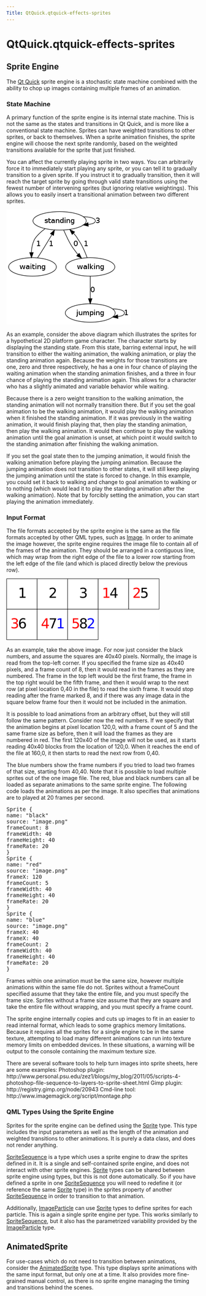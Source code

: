 ```yaml
---
Title: QtQuick.qtquick-effects-sprites
---
```


# QtQuick.qtquick-effects-sprites

<span class="subtitle"></span>
<!-- $$$qtquick-effects-sprites.html-description -->
<h2 id="sprite-engine">Sprite Engine</h2>
<p>The <a href="QtQuick.qtquick-index.md">Qt Quick</a> sprite engine is a stochastic state machine combined with the ability to chop up images containing multiple frames of an animation.</p>
<h3 >State Machine</h3>
<p>A primary function of the sprite engine is its internal state machine. This is not the same as the states and transitions in Qt Quick, and is more like a conventional state machine. Sprites can have weighted transitions to other sprites, or back to themselves. When a sprite animation finishes, the sprite engine will choose the next sprite randomly, based on the weighted transitions available for the sprite that just finished.</p>
<p>You can affect the currently playing sprite in two ways. You can arbitrarily force it to immediately start playing any sprite, or you can tell it to gradually transition to a given sprite. If you instruct it to gradually transition, then it will reach the target sprite by going through valid state transitions using the fewest number of intervening sprites (but ignoring relative weightings). This allows you to easily insert a transitional animation between two different sprites.</p>
<p class="centerAlign"><img src="../../../media/spriteenginegraph.png" alt="" /></p><p>As an example, consider the above diagram which illustrates the sprites for a hypothetical 2D platform game character. The character starts by displaying the standing state. From this state, barring external input, he will transition to either the waiting animation, the walking animation, or play the standing animation again. Because the weights for those transitions are one, zero and three respectively, he has a one in four chance of playing the waiting animation when the standing animation finishes, and a three in four chance of playing the standing animation again. This allows for a character who has a slightly animated and variable behavior while waiting.</p>
<p>Because there is a zero weight transition to the walking animation, the standing animation will not normally transition there. But if you set the goal animation to be the walking animation, it would play the walking animation when it finished the standing animation. If it was previously in the waiting animation, it would finish playing that, then play the standing animation, then play the walking animation. It would then continue to play the walking animation until the goal animation is unset, at which point it would switch to the standing animation after finishing the walking animation.</p>
<p>If you set the goal state then to the jumping animation, it would finish the walking animation before playing the jumping animation. Because the jumping animation does not transition to other states, it will still keep playing the jumping animation until the state is forced to change. In this example, you could set it back to walking and change to goal animation to walking or to nothing (which would lead it to play the standing animation after the walking animation). Note that by forcibly setting the animation, you can start playing the animation immediately.</p>
<h3 >Input Format</h3>
<p>The file formats accepted by the sprite engine is the same as the file formats accepted by other QML types, such as <a href="https://developer.ubuntu.comapps/qml/sdk-15.04.5/QtQuick.imageelements/#image">Image</a>. In order to animate the image however, the sprite engine requires the image file to contain all of the frames of the animation. They should be arranged in a contiguous line, which may wrap from the right edge of the file to a lower row starting from the left edge of the file (and which is placed directly below the previous row).</p>
<p class="centerAlign"><img src="../../../media/spritecutting.png" alt="" /></p><p>As an example, take the above image. For now just consider the black numbers, and assume the squares are 40x40 pixels. Normally, the image is read from the top-left corner. If you specified the frame size as 40x40 pixels, and a frame count of 8, then it would read in the frames as they are numbered. The frame in the top left would be the first frame, the frame in the top right would be the fifth frame, and then it would wrap to the next row (at pixel location 0,40 in the file) to read the sixth frame. It would stop reading after the frame marked 8, and if there was any image data in the square below frame four then it would not be included in the animation.</p>
<p>It is possible to load animations from an arbitrary offset, but they will still follow the same pattern. Consider now the red numbers. If we specify that the animation begins at pixel location 120,0, with a frame count of 5 and the same frame size as before, then it will load the frames as they are numbered in red. The first 120x40 of the image will not be used, as it starts reading 40x40 blocks from the location of 120,0. When it reaches the end of the file at 160,0, it then starts to read the next row from 0,40.</p>
<p>The blue numbers show the frame numbers if you tried to load two frames of that size, starting from 40,40. Note that it is possible to load multiple sprites out of the one image file. The red, blue and black numbers can all be loaded as separate animations to the same sprite engine. The following code loads the animations as per the image. It also specifies that animations are to played at 20 frames per second.</p>
<pre class="cpp">Sprite {
name: <span class="string">&quot;black&quot;</span>
source: <span class="string">&quot;image.png&quot;</span>
frameCount: <span class="number">8</span>
frameWidth: <span class="number">40</span>
frameHeight: <span class="number">40</span>
frameRate: <span class="number">20</span>
}
Sprite {
name: <span class="string">&quot;red&quot;</span>
source: <span class="string">&quot;image.png&quot;</span>
frameX: <span class="number">120</span>
frameCount: <span class="number">5</span>
frameWidth: <span class="number">40</span>
frameHeight: <span class="number">40</span>
frameRate: <span class="number">20</span>
}
Sprite {
name: <span class="string">&quot;blue&quot;</span>
source: <span class="string">&quot;image.png&quot;</span>
frameX: <span class="number">40</span>
frameX: <span class="number">40</span>
frameCount: <span class="number">2</span>
frameWidth: <span class="number">40</span>
frameHeight: <span class="number">40</span>
frameRate: <span class="number">20</span>
}</pre>
<p>Frames within one animation must be the same size, however multiple animations within the same file do not. Sprites without a frameCount specified assume that they take the entire file, and you must specify the frame size. Sprites without a frame size assume that they are square and take the entire file without wrapping, and you must specify a frame count.</p>
<p>The sprite engine internally copies and cuts up images to fit in an easier to read internal format, which leads to some graphics memory limitations. Because it requires all the sprites for a single engine to be in the same texture, attempting to load many different animations can run into texture memory limits on embedded devices. In these situations, a warning will be output to the console containing the maximum texture size.</p>
<p>There are several software tools to help turn images into sprite sheets, here are some examples: Photoshop plugin: http://www.personal.psu.edu/zez1/blogs/my_blog/2011/05/scripts-4-photoshop-file-sequence-to-layers-to-sprite-sheet.html Gimp plugin: http://registry.gimp.org/node/20943 Cmd-line tool: http://www.imagemagick.org/script/montage.php</p>
<h3 >QML Types Using the Sprite Engine</h3>
<p>Sprites for the sprite engine can be defined using the <a href="QtQuick.Sprite.md">Sprite</a> type. This type includes the input parameters as well as the length of the animation and weighted transitions to other animations. It is purely a data class, and does not render anything.</p>
<p><a href="https://developer.ubuntu.comapps/qml/sdk-15.04.5/QtQuick.imageelements/#spritesequence">SpriteSequence</a> is a type which uses a sprite engine to draw the sprites defined in it. It is a single and self-contained sprite engine, and does not interact with other sprite engines. <a href="QtQuick.Sprite.md">Sprite</a> types can be shared between sprite engine using types, but this is not done automatically. So if you have defined a sprite in one <a href="https://developer.ubuntu.comapps/qml/sdk-15.04.5/QtQuick.imageelements/#spritesequence">SpriteSequence</a> you will need to redefine it (or reference the same <a href="QtQuick.Sprite.md">Sprite</a> type) in the sprites property of another <a href="https://developer.ubuntu.comapps/qml/sdk-15.04.5/QtQuick.imageelements/#spritesequence">SpriteSequence</a> in order to transition to that animation.</p>
<p>Additionally, <a href="QtQuick.Particles.ImageParticle.md">ImageParticle</a> can use <a href="QtQuick.Sprite.md">Sprite</a> types to define sprites for each particle. This is again a single sprite engine per type. This works similarly to <a href="https://developer.ubuntu.comapps/qml/sdk-15.04.5/QtQuick.imageelements/#spritesequence">SpriteSequence</a>, but it also has the parametrized variability provided by the <a href="QtQuick.Particles.ImageParticle.md">ImageParticle</a> type.</p>
<h2 id="animatedsprite">AnimatedSprite</h2>
<p>For use-cases which do not need to transition between animations, consider the <a href="#animatedsprite">AnimatedSprite</a> type. This type displays sprite animations with the same input format, but only one at a time. It also provides more fine-grained manual control, as there is no sprite engine managing the timing and transitions behind the scenes.</p>
<!-- @@@qtquick-effects-sprites.html -->
